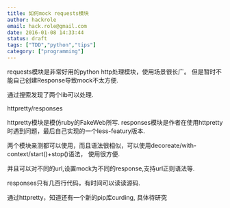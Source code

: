 ```yaml
---
title: 如何mock requests模块
author: hackrole
email: hack.role@gmail.com
date: 2016-01-08 14:33:44
status: draft
tags: ["TDD","python","tips"]
category: ["programming"]
---
```





requests模块是非常好用的python http处理模块，使用场景很长广。
但是暂时不能自己创建Response导致mock不太方便.

通过搜索发现了两个lib可以处理.

httpretty/responses

httpretty模块是模仿ruby的FakeWeb所写.
responses模块是作者在使用httpretty时遇到问题，最后自己实现的一个less-featury版本.

两个模块亲测都可以使用，而且语法很相似，可以使用decoreate/with-context/start()+stop()语法，
使用很方便.

并且可以对不同的url,设置mock为不同的response,支持url正则语法等.

responses只有几百行代码，有时间可以读读源码.

通过httpretty，知道还有一个新的pip库curding, 具体待研究
